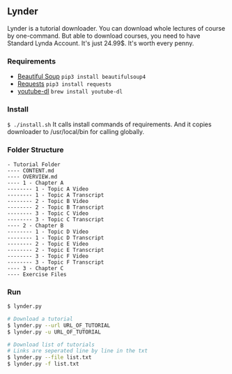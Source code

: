 ## Lynder
Lynder is a tutorial downloader.
You can download whole lectures of course by one-command.
But able to download courses, you need to have Standard Lynda Account.
It's just 24.99$. It's worth every penny.

### Requirements
- [Beautiful Soup](https://www.crummy.com/software/BeautifulSoup/bs4/doc/)
  `pip3 install beautifulsoup4`
- [Requests](http://docs.python-requests.org/en/master/)
  `pip3 install requests`
- [youtube-dl](https://rg3.github.io/youtube-dl/)
  `brew install youtube-dl`

### Install
  `$ ./install.sh`
  It calls install commands of requirements.
  And it copies downloader to /usr/local/bin for calling globally.

### Folder Structure
```
- Tutorial Folder
---- CONTENT.md
---- OVERVIEW.md
---- 1 - Chapter A
-------- 1 - Topic A Video
-------- 1 - Topic A Transcript
-------- 2 - Topic B Video
-------- 2 - Topic B Transcript
-------- 3 - Topic C Video
-------- 3 - Topic C Transcript
---- 2 - Chapter B
-------- 1 - Topic D Video
-------- 1 - Topic D Transcript
-------- 2 - Topic E Video
-------- 2 - Topic E Transcript
-------- 3 - Topic F Video
-------- 3 - Topic F Transcript
---- 3 - Chapter C
---- Exercise Files
```

### Run
```bash
$ lynder.py

# Download a tutorial
$ lynder.py --url URL_OF_TUTORIAL
$ lynder.py -u URL_OF_TUTORIAL

# Download list of tutorials
# Links are seperated line by line in the txt
$ lynder.py --file list.txt
$ lynder.py -f list.txt
```
